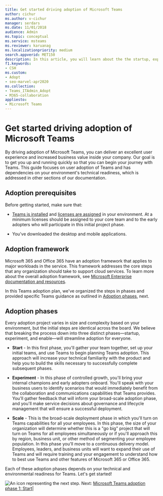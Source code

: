 ```yaml
---
title: Get started driving adoption of Microsoft Teams
author: cichur
ms.author: v-cichur
manager: serdars
ms.date: 11/01/2018
audience: Admin
ms.topic: conceptual
ms.service: msteams
ms.reviewer: karuanag
ms.localizationpriority: medium
search.appverid: MET150
description: In this article, you will learn about the the startup, experiment, and enable phases of Microsoft Teams adoption.
f1.keywords:
- CSH
ms.custom: 
- Adopt
- seo-marvel-apr2020
ms.collection: 
- Teams_ITAdmin_Adopt
- M365-collaboration
appliesto: 
- Microsoft Teams
---
```



# Get started driving adoption of Microsoft Teams

By driving adoption of Microsoft Teams, you can deliver an excellent user experience and increased business value inside your company. Our goal is to get you up and running quickly so that you can begin your journey with Teams. This guide focuses on user adoption of Teams and has dependencies on your environment's technical readiness, which is addressed in other sections of our documentation.

## Adoption prerequisites

Before getting started, make sure that:

- [Teams is installed](get-clients.md) and [licenses are assigned](/office365/servicedescriptions/teams-service-description) in your environment. At a minimum licenses should be assigned to your core team and to the early adopters who will participate in this initial project phase.

- You've downloaded the desktop and mobile applications. 

## Adoption framework

Microsoft 365 and Office 365 have an adoption framework that applies to major workloads in the service. This framework addresses the core steps that any organization should take to support cloud services. To learn more about the overall adoption framework, see [Microsoft Enterprise documentation and resources](/microsoft-365/enterprise/). 

In this Teams adoption plan, we've organized the steps in phases and provided specific Teams guidance as outlined in [Adoption phases](#adoption-phases), next.

## Adoption phases 

Every adoption project varies in size and complexity based on your environment, but the initial steps are identical across the board. We believe that breaking the process down into three distinct phases—startup, experiment, and enable—will streamline adoption for everyone.  

- **Start** - In this first phase, you'll gather your team together, set up your initial teams, and use Teams to begin planning Teams adoption. This approach will increase your technical familiarity with the product and help you to build the skills necessary to successfully complete subsequent phases. 

- **Experiment** - In this phase of controlled growth, you'll bring your internal champions and early adopters onboard. You'll speak with your business users to identify scenarios that would immediately benefit from the collaboration and communications capabilities that Teams provides. You'll gather feedback that will inform your broad-scale adoption phase, and you'll make service decisions about governance and lifecycle management that will ensure a successful deployment.

- **Scale** - This is the broad-scale deployment phase in which you'll turn on Teams capabilities for all your employees. In this phase, the size of your organization will determine whether this is a "go big" project that will turn on Teams for all employees simultaneously or if you'll approach this by region, business unit, or other method of segmenting your employee population. In this phase you'll move to a continuous delivery model. Employees, leaders, and business units will want to expand their use of Teams and will require training and your engagement to understand how to best use Teams and other features of Microsoft 365 or Office 365.

Each of these adoption phases depends on your technical and environmental readiness for Teams. Let's get started!


![An icon representing the next step.](media/teams-adoption-next-icon.png) Next:        [Microsoft Teams adoption phase 1: Start](teams-adoption-phase1.md)|